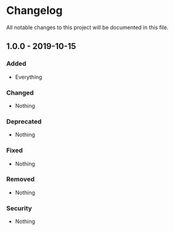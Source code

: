 # Changelog

All notable changes to this project will be documented in this file.

## 1.0.0 - 2019-10-15

### Added
- Everything

### Changed
- Nothing

### Deprecated
- Nothing

### Fixed
- Nothing

### Removed
- Nothing

### Security
- Nothing
